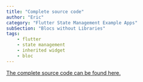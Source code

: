 ```yaml
---
title: "Complete source code"
author: "Eric"
category: "Flutter State Management Example Apps"
subSection: "Blocs without Libraries"
tags:
    - flutter
    - state management
    - inherited widget
    - bloc
---
```


<a href='https://github.com/ericwindmill/flutter_by_example/tree/master/examples/calendar_app'>The complete source code can be found here.</a>